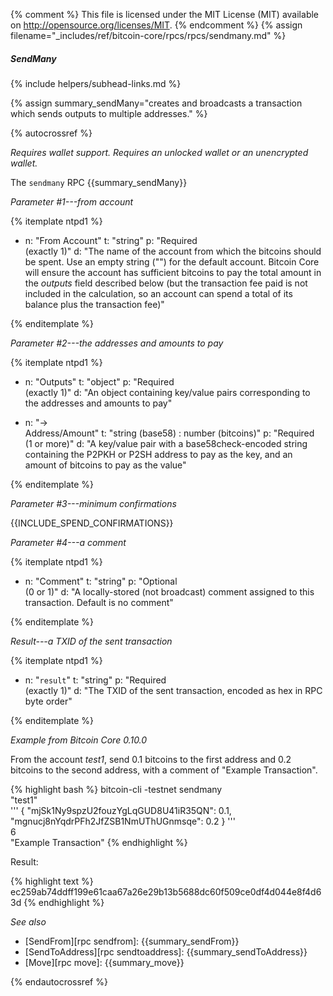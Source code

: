 {% comment %}
This file is licensed under the MIT License (MIT) available on
http://opensource.org/licenses/MIT.
{% endcomment %}
{% assign filename="_includes/ref/bitcoin-core/rpcs/rpcs/sendmany.md" %}

##### SendMany
{% include helpers/subhead-links.md %}

{% assign summary_sendMany="creates and broadcasts a transaction which sends outputs to multiple addresses." %}

{% autocrossref %}

*Requires wallet support. Requires an unlocked wallet or an
unencrypted wallet.*

The `sendmany` RPC {{summary_sendMany}}

*Parameter #1---from account*

{% itemplate ntpd1 %}
- n: "From Account"
  t: "string"
  p: "Required<br>(exactly 1)"
  d: "The name of the account from which the bitcoins should be spent.  Use an empty string (\"\") for the default account. Bitcoin Core will ensure the account has sufficient bitcoins to pay the total amount in the *outputs* field described below (but the transaction fee paid is not included in the calculation, so an account can spend a total of its balance plus the transaction fee)"

{% enditemplate %}

*Parameter #2---the addresses and amounts to pay*

{% itemplate ntpd1 %}
- n: "Outputs"
  t: "object"
  p: "Required<br>(exactly 1)"
  d: "An object containing key/value pairs corresponding to the addresses and amounts to pay"

- n: "→<br>Address/Amount"
  t: "string (base58) : number (bitcoins)"
  p: "Required<br>(1 or more)"
  d: "A key/value pair with a base58check-encoded string containing the P2PKH or P2SH address to pay as the key, and an amount of bitcoins to pay as the value"

{% enditemplate %}

*Parameter #3---minimum confirmations*

{{INCLUDE_SPEND_CONFIRMATIONS}}

*Parameter #4---a comment*

{% itemplate ntpd1 %}
- n: "Comment"
  t: "string"
  p: "Optional<br>(0 or 1)"
  d: "A locally-stored (not broadcast) comment assigned to this transaction.  Default is no comment"

{% enditemplate %}

*Result---a TXID of the sent transaction*

{% itemplate ntpd1 %}
- n: "`result`"
  t: "string"
  p: "Required<br>(exactly 1)"
  d: "The TXID of the sent transaction, encoded as hex in RPC byte order"

{% enditemplate %}

*Example from Bitcoin Core 0.10.0*

From the account *test1*, send 0.1 bitcoins to the first address and 0.2
bitcoins to the second address, with a comment of "Example Transaction".

{% highlight bash %}
bitcoin-cli -testnet sendmany \
  "test1" \
  '''
    {
      "mjSk1Ny9spzU2fouzYgLqGUD8U41iR35QN": 0.1,
      "mgnucj8nYqdrPFh2JfZSB1NmUThUGnmsqe": 0.2
    } ''' \
  6       \
  "Example Transaction"
{% endhighlight %}

Result:

{% highlight text %}
ec259ab74ddff199e61caa67a26e29b13b5688dc60f509ce0df4d044e8f4d63d
{% endhighlight %}

*See also*

* [SendFrom][rpc sendfrom]: {{summary_sendFrom}}
* [SendToAddress][rpc sendtoaddress]: {{summary_sendToAddress}}
* [Move][rpc move]: {{summary_move}}

{% endautocrossref %}
